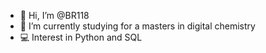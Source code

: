 - 👋 Hi, I’m @BR118
- 🌱 I’m currently studying for a masters in digital chemistry
- 💻 Interest in Python and SQL


<!---
BR118/BR118 is a ✨ special ✨ repository because its `README.md` (this file) appears on your GitHub profile.
You can click the Preview link to take a look at your changes.
--->

